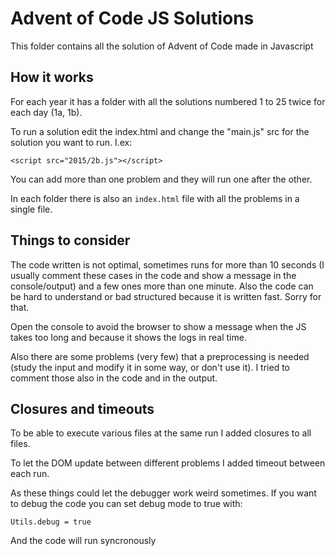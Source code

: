 # Advent of Code JS Solutions

This folder contains all the solution of Advent of Code made in Javascript

## How it works

For each year it has a folder with all the solutions numbered 1 to 25 twice for each day (1a, 1b).

To run a solution edit the index.html and change the "main.js" src for the solution you want to run. I.ex:

`<script src="2015/2b.js"></script>`

You can add more than one problem and they will run one after the other.

In each folder there is also an `index.html` file with all the problems in a single file.

## Things to consider

The code written is not optimal, sometimes runs for more than 10 seconds (I usually comment these cases in the code and show a message in the console/output) and a few ones more than one minute. Also the code can be hard to understand or bad structured because it is written fast. Sorry for that.

Open the console to avoid the browser to show a message when the JS takes too long and because it shows the logs in real time.

Also there are some problems (very few) that a preprocessing is needed (study the input and modify it in some way, or don't use it). I tried to comment those also in the code and in the output.

## Closures and timeouts

To be able to execute various files at the same run I added closures to all files.

To let the DOM update between different problems I added timeout between each run.

As these things could let the debugger work weird sometimes. If you want to debug the code you can set debug mode to true with:

`Utils.debug = true`

And the code will run syncronously
